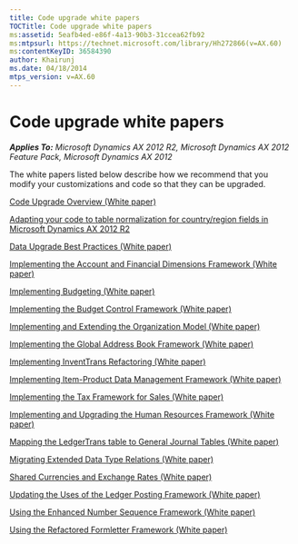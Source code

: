 ```yaml
---
title: Code upgrade white papers
TOCTitle: Code upgrade white papers
ms:assetid: 5eafb4ed-e86f-4a13-90b3-31ccea62fb92
ms:mtpsurl: https://technet.microsoft.com/library/Hh272866(v=AX.60)
ms:contentKeyID: 36584390
author: Khairunj
ms.date: 04/18/2014
mtps_version: v=AX.60
---
```


# Code upgrade white papers 


_**Applies To:** Microsoft Dynamics AX 2012 R2, Microsoft Dynamics AX 2012 Feature Pack, Microsoft Dynamics AX 2012_

The white papers listed below describe how we recommend that you modify your customizations and code so that they can be upgraded.

[Code Upgrade Overview (White paper)](code-upgrade-overview-white-paper.md)

[Adapting your code to table normalization for country/region fields in Microsoft Dynamics AX 2012 R2](adapting-your-code-to-table-normalization-for-country-region-fields-in-microsoft-dynamics-ax-2012-r2.md)

[Data Upgrade Best Practices (White paper)](data-upgrade-best-practices-white-paper.md)

[Implementing the Account and Financial Dimensions Framework (White paper)](implementing-the-account-and-financial-dimensions-framework-white-paper.md)

[Implementing Budgeting (White paper)](implementing-budgeting-white-paper.md)

[Implementing the Budget Control Framework (White paper)](implementing-the-budget-control-framework-white-paper.md)

[Implementing and Extending the Organization Model (White paper)](implementing-and-extending-the-organization-model-white-paper.md)

[Implementing the Global Address Book Framework (White paper)](implementing-the-global-address-book-framework-white-paper.md)

[Implementing InventTrans Refactoring (White paper)](implementing-inventtrans-refactoring-white-paper.md)

[Implementing Item-Product Data Management Framework (White paper)](implementing-item-product-data-management-framework-white-paper.md)

[Implementing the Tax Framework for Sales (White paper)](implementing-the-tax-framework-for-sales-white-paper.md)

[Implementing and Upgrading the Human Resources Framework (White paper)](implementing-and-upgrading-the-human-resources-framework-white-paper.md)

[Mapping the LedgerTrans table to General Journal Tables (White paper)](mapping-the-ledgertrans-table-to-general-journal-tables-white-paper.md)

[Migrating Extended Data Type Relations (White paper)](migrating-extended-data-type-relations-white-paper.md)

[Shared Currencies and Exchange Rates (White paper)](shared-currencies-and-exchange-rates-white-paper.md)

[Updating the Uses of the Ledger Posting Framework (White paper)](updating-the-uses-of-the-ledger-posting-framework-white-paper.md)

[Using the Enhanced Number Sequence Framework (White paper)](using-the-enhanced-number-sequence-framework-white-paper.md)

[Using the Refactored Formletter Framework (White paper)](using-the-refactored-formletter-framework-white-paper.md)

  


